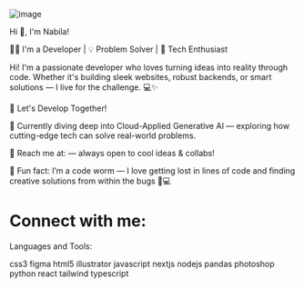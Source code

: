 ![image](https://github.com/user-attachments/assets/7b768a2b-b5be-40bc-97b4-cbd84fe53b59)

Hi 👋, I'm Nabila!

👨‍💻 I'm a Developer | 💡 Problem Solver | 🚀 Tech Enthusiast

Hi! I'm a passionate developer who loves turning ideas into reality through code. Whether it's building sleek websites, robust backends, or smart solutions — I live for the challenge. 💻✨


🚀 Let's Develop Together!

🌱 Currently diving deep into Cloud-Applied Generative AI — exploring how cutting-edge tech can solve real-world problems.

👾 Reach me at:  — always open to cool ideas & collabs!

🤖 Fun fact: I’m a code worm — I love getting lost in lines of code and finding creative solutions from within the bugs 🐛💻

# Connect with me:




Languages and Tools:

css3 figma html5 illustrator javascript nextjs nodejs pandas photoshop python react tailwind typescript
